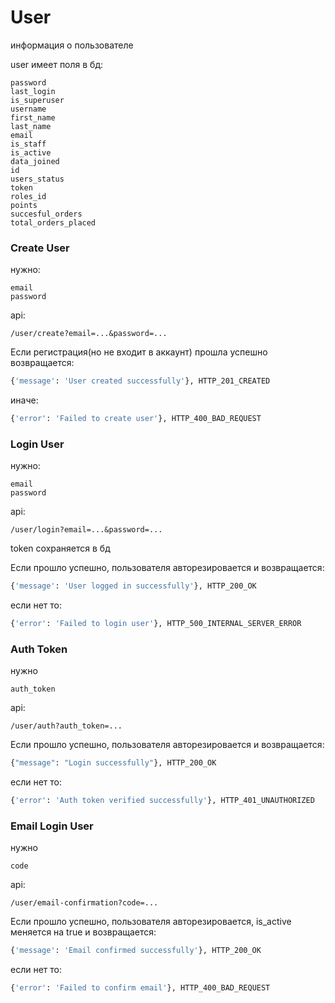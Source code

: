 # User

информация о пользователе


user имеет поля в бд:

    password
    last_login
    is_superuser
    username
    first_name
    last_name
    email
    is_staff
    is_active
    data_joined
    id
    users_status
    token
    roles_id
    points
    succesful_orders
    total_orders_placed



### Create User
нужно:
    
    email
    password

api:
    
    /user/create?email=...&password=...

Если регистрация(но не входит в аккаунт) прошла успешно возвращается:
```Python
{'message': 'User created successfully'}, HTTP_201_CREATED
```
иначе:
```Python
{'error': 'Failed to create user'}, HTTP_400_BAD_REQUEST
```



### Login User
нужно:
    
    email
    password

api:
    
    /user/login?email=...&password=...

token сохраняется в бд

Если прошло успешно, пользователя авторезировается и возвращается:
```Python
{'message': 'User logged in successfully'}, HTTP_200_OK
```
если нет то:
```Python
{'error': 'Failed to login user'}, HTTP_500_INTERNAL_SERVER_ERROR
```

### Auth Token
нужно 
    
    auth_token

api:
    
    /user/auth?auth_token=...

Если прошло успешно, пользователя авторезировается и возвращается:
```Python
{"message": "Login successfully"}, HTTP_200_OK
```
если нет то:
```Python
{'error': 'Auth token verified successfully'}, HTTP_401_UNAUTHORIZED
```


### Email Login User
нужно 
    
    code

api:
    
    /user/email-confirmation?code=...

Если прошло успешно, пользователя авторезировается,
is_active меняется на true и возвращается:
```Python
{'message': 'Email confirmed successfully'}, HTTP_200_OK
```
если нет то:
```Python
{'error': 'Failed to confirm email'}, HTTP_400_BAD_REQUEST
```
